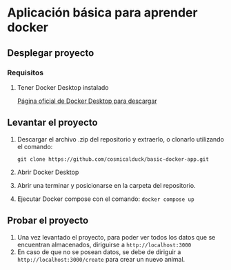 # Aplicación básica para aprender docker

## Desplegar proyecto
### Requisitos
1. Tener Docker Desktop instalado
   
   [Página oficial de Docker Desktop para descargar]([https://nodejs.org/en](https://www.docker.com/products/docker-desktop/)https://www.docker.com/products/docker-desktop/)
   
## Levantar el proyecto

1. Descargar el archivo .zip del repositorio y extraerlo, o clonarlo utilizando el comando:
   
   `git clone https://github.com/cosmicalduck/basic-docker-app.git`

2. Abrir Docker Desktop
3. Abrir una terminar y posicionarse en la carpeta del repositorio.
4. Ejecutar Docker compose con el comando:
      `docker compose up`

## Probar el proyecto
1. Una vez levantado el proyecto, para poder ver todos los datos que se encuentran almacenados, diriguirse a `http://localhost:3000`
2. En caso de que no se posean datos, se debe de diriguir a `http://localhost:3000/create` para crear un nuevo animal.



